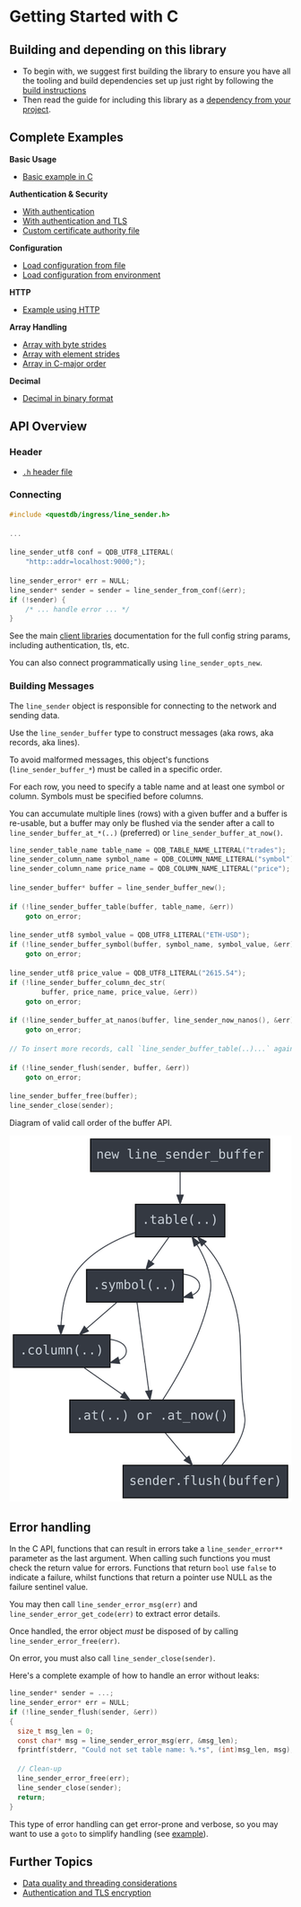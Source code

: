 # Getting Started with C

## Building and depending on this library
* To begin with, we suggest first building the library to ensure you have all
  the tooling and build dependencies set up just right by following the
  [build instructions](BUILD.md)
* Then read the guide for including this library as a
  [dependency from your project](DEPENDENCY.md).

## Complete Examples

**Basic Usage**
- [Basic example in C](../examples/line_sender_c_example.c)

**Authentication & Security**
- [With authentication](../examples/line_sender_c_example_auth.c)
- [With authentication and TLS](../examples/line_sender_c_example_auth_tls.c)
- [Custom certificate authority file](../examples/line_sender_c_example_tls_ca.c)

**Configuration**
- [Load configuration from file](../examples/line_sender_c_example_from_conf.c)
- [Load configuration from environment](../examples/line_sender_c_example_from_env.c)

**HTTP**
- [Example using HTTP](../examples/line_sender_c_example_http.c)

**Array Handling**
- [Array with byte strides](../examples/line_sender_c_example_array_byte_strides.c)
- [Array with element strides](../examples/line_sender_c_example_array_elem_strides.c)
- [Array in C-major order](../examples/line_sender_c_example_array_c_major.c)

**Decimal**
- [Decimal in binary format](../examples/line_sender_c_example_decimal_binary.c)

## API Overview

### Header

* [`.h` header file](../include/questdb/ingress/line_sender.h)

### Connecting

```c
#include <questdb/ingress/line_sender.h>

...

line_sender_utf8 conf = QDB_UTF8_LITERAL(
    "http::addr=localhost:9000;");

line_sender_error* err = NULL;
line_sender* sender = sender = line_sender_from_conf(&err);
if (!sender) {
    /* ... handle error ... */
}

```

See the main [client libraries](https://questdb.io/docs/reference/clients/overview/)
documentation for the full config string params, including authentication, tls, etc.

You can also connect programmatically using `line_sender_opts_new`.

### Building Messages

The `line_sender` object is responsible for connecting to the network and
sending data.

Use the `line_sender_buffer` type to construct messages (aka rows, aka records,
aka lines).

To avoid malformed messages, this object's functions (`line_sender_buffer_*`)
must be called in a specific order.

For each row, you need to specify a table name and at least one symbol or
column. Symbols must be specified before columns.

You can accumulate multiple lines (rows) with a given buffer and a buffer is
re-usable, but a buffer may only be flushed via the sender after a call to
`line_sender_buffer_at_*(..)` (preferred) or `line_sender_buffer_at_now()`.

```c
line_sender_table_name table_name = QDB_TABLE_NAME_LITERAL("trades");
line_sender_column_name symbol_name = QDB_COLUMN_NAME_LITERAL("symbol");
line_sender_column_name price_name = QDB_COLUMN_NAME_LITERAL("price");

line_sender_buffer* buffer = line_sender_buffer_new();

if (!line_sender_buffer_table(buffer, table_name, &err))
    goto on_error;

line_sender_utf8 symbol_value = QDB_UTF8_LITERAL("ETH-USD");
if (!line_sender_buffer_symbol(buffer, symbol_name, symbol_value, &err))
    goto on_error;

line_sender_utf8 price_value = QDB_UTF8_LITERAL("2615.54");
if (!line_sender_buffer_column_dec_str(
        buffer, price_name, price_value, &err))
    goto on_error;

if (!line_sender_buffer_at_nanos(buffer, line_sender_now_nanos(), &err))
    goto on_error;

// To insert more records, call `line_sender_buffer_table(..)...` again.

if (!line_sender_flush(sender, buffer, &err))
    goto on_error;

line_sender_buffer_free(buffer);
line_sender_close(sender);
```

Diagram of valid call order of the buffer API.

![Sequential Coupling](../api_seq/seq.svg)

## Error handling

In the C API, functions that can result in errors take a `line_sender_error**`
parameter as the last argument. When calling such functions you must check the
return value for errors. Functions that return `bool` use `false` to indicate
a failure, whilst functions that return a pointer use NULL as the failure
sentinel value.

You may then call `line_sender_error_msg(err)` and
`line_sender_error_get_code(err)` to extract error details.

Once handled, the error object *must* be disposed of by calling
`line_sender_error_free(err)`.

On error, you must also call `line_sender_close(sender)`.

Here's a complete example of how to handle an error without leaks:

```c
line_sender* sender = ...;
line_sender_error* err = NULL;
if (!line_sender_flush(sender, &err))
{
  size_t msg_len = 0;
  const char* msg = line_sender_error_msg(err, &msg_len);
  fprintf(stderr, "Could not set table name: %.*s", (int)msg_len, msg);

  // Clean-up
  line_sender_error_free(err);
  line_sender_close(sender);
  return;
}
```

This type of error handling can get error-prone and verbose,
so you may want to use a `goto` to simplify handling
(see [example](../examples/line_sender_c_example.c)).

## Further Topics

* [Data quality and threading considerations](CONSIDERATIONS.md)
* [Authentication and TLS encryption](SECURITY.md)
